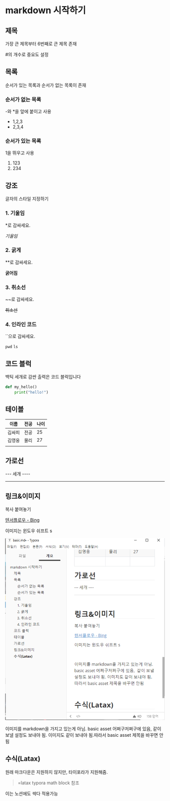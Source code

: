 # markdown 시작하기

## 제목

가장 큰 제목부터 6번째로 큰 제목 존재

#의 개수로 중요도 설정

## 목록
순서가 있는 목록과 순서가 없는 목록이 존재

### 순서가 없는 목록
-와 *을 앞에 붙이고 사용

- 1,2,3
- 2,3,4
### 순서가 있는 목록
1을 뛰우고 사용

1. 123
2. 234

## 강조

글자의 스타일 지정하기



### 1. 기울임 

*로 감싸세요.

   *기울임*

### 2. 굵게

**로 감싸세요.

   **굵어짐**

### 3. 취소선

~~로 감싸세요.

   ~~취소선~~

### 4. 인라인 코드 

``으로 감싸세요.

   `pwd` `ls`

## 코드 블럭

백틱 세개로 감싼 출력은 코드 블럭입니다

```python
def my_hello()
	print("hello!")
```



## 테이블 

| 이름   | 전공 | 나이 |
| ------ | ---- | ---- |
| 김싸피 | 전공 | 25   |
| 김영웅 | 물리 | 27   |
|        |      |      |

## 가로선

--- 세개 ----

--- ----



## 링크&이미지

복사 붙여놓기

[텐서플로우 - Bing](https://www.bing.com/search?q=텐서플로우&cvid=be7ca78bfc5847918229301475ef57d3&aqs=edge..69i57j0l8.1760j0j4&FORM=ANAB01&PC=U531)

이미지는 윈도우 쉬프트 s

![image-20220113160222258](basic.assets/image-20220113160222258.png)


이미지를 markdown을 가지고 있는게 아님. basic asset 어쩌구저쩌구에 있음,  같이 보낼 설정도 보내야 됨. 이미지도 같이 보내야 됨.따라서 basic asset 제목을 바꾸면 안됨



## 수식(Latax)

원래 마크다운은 지원하지 않지만, 타이포라가 지원해줌. 

> =latax typora  math block 참조

이는 노션에도 싹다 적용가능
